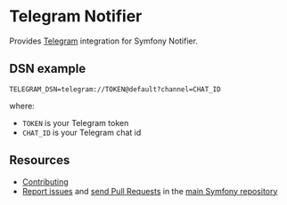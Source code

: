 Telegram Notifier
=================

Provides [Telegram](https://telegram.org) integration for Symfony Notifier.

DSN example
-----------

```
TELEGRAM_DSN=telegram://TOKEN@default?channel=CHAT_ID
```

where:
- `TOKEN` is your Telegram token
- `CHAT_ID` is your Telegram chat id

Resources
---------

  * [Contributing](https://symfony.com/doc/current/contributing/index.html)
  * [Report issues](https://github.com/symfony/symfony/issues) and
    [send Pull Requests](https://github.com/symfony/symfony/pulls)
    in the [main Symfony repository](https://github.com/symfony/symfony)
